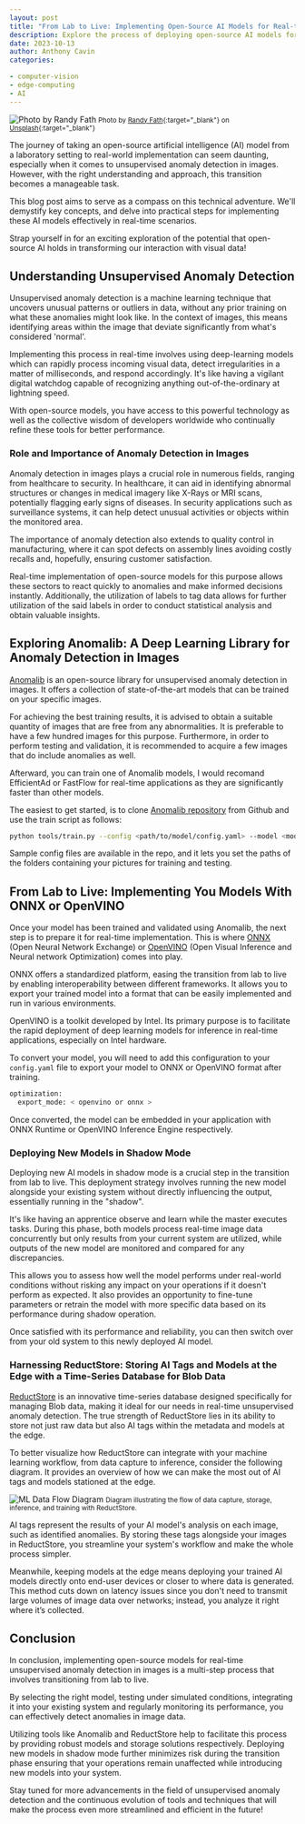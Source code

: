 ```yaml
---
layout: post
title: "From Lab to Live: Implementing Open-Source AI Models for Real-time Unsupervised Anomaly Detection in Images"
description: Explore the process of deploying open-source AI models for real-time image anomaly detection, bridging the gap between research and practical applications.
date: 2023-10-13
author: Anthony Cavin
categories:

- computer-vision
- edge-computing
- AI
---
```


![Photo by Randy Fath](https://storage.googleapis.com/reductstore_blog_images/2023-10-13/randy-fath-chess.jpeg "Photo by Randy Fath")
<small>Photo by [Randy Fath](https://unsplash.com/@randyfath?utm_content=creditCopyText&utm_medium=referral&utm_source=unsplash){:target="_blank"} on [Unsplash](https://unsplash.com/photos/G1yhU1Ej-9A?utm_content=creditCopyText&utm_medium=referral&utm_source=unsplash){:target="_blank"}</small>


The journey of taking an open-source artificial intelligence (AI) model from a laboratory setting to real-world implementation can seem daunting, especially when it comes to unsupervised anomaly detection in images. However, with the right understanding and approach, this transition becomes a manageable task. 

This blog post aims to serve as a compass on this technical adventure. We'll demystify key concepts, and delve into practical steps for implementing these AI models effectively in real-time scenarios.

Strap yourself in for an exciting exploration of the potential that open-source AI holds in transforming our interaction with visual data!

<!--more-->

## Understanding Unsupervised Anomaly Detection

Unsupervised anomaly detection is a machine learning technique that uncovers unusual patterns or outliers in data, without any prior training on what these anomalies might look like. In the context of images, this means identifying areas within the image that deviate significantly from what's considered 'normal'. 

Implementing this process in real-time involves using deep-learning models which can rapidly process incoming visual data, detect irregularities in a matter of milliseconds, and respond accordingly. It's like having a vigilant digital watchdog capable of recognizing anything out-of-the-ordinary at lightning speed. 

With open-source models, you have access to this powerful technology as well as the collective wisdom of developers worldwide who continually refine these tools for better performance.

### Role and Importance of Anomaly Detection in Images

Anomaly detection in images plays a crucial role in numerous fields, ranging from healthcare to security. In healthcare, it can aid in identifying abnormal structures or changes in medical imagery like X-Rays or MRI scans, potentially flagging early signs of diseases. In security applications such as surveillance systems, it can help detect unusual activities or objects within the monitored area. 

The importance of anomaly detection also extends to quality control in manufacturing, where it can spot defects on assembly lines avoiding costly recalls and, hopefully, ensuring customer satisfaction. 

Real-time implementation of open-source models for this purpose allows these sectors to react quickly to anomalies and make informed decisions instantly. Additionally, the utilization of labels to tag data allows for further utilization of the said labels in order to conduct statistical analysis and obtain valuable insights.

## Exploring Anomalib: A Deep Learning Library for Anomaly Detection in Images

[Anomalib](https://github.com/openvinotoolkit/anomalib) is an open-source library for unsupervised anomaly detection in images. It offers a collection of state-of-the-art models that can be trained on your specific images.

For achieving the best training results, it is advised to obtain a suitable quantity of images that are free from any abnormalities. It is preferable to have a few hundred images for this purpose. Furthermore, in order to perform testing and validation, it is recommended to acquire a few images that do include anomalies as well.

Afterward, you can train one of Anomalib models, I would recomand EfficientAd or FastFlow for real-time applications as they are significantly faster than other models.

The easiest to get started, is to clone [Anomalib repository](https://github.com/openvinotoolkit/anomalib) from Github and use the train script as follows:

```bash
python tools/train.py --config <path/to/model/config.yaml> --model <model name>
```
Sample config files are available in the repo, and it lets you set the paths of the folders containing your pictures for training and testing.

## From Lab to Live: Implementing You Models With ONNX or OpenVINO

Once your model has been trained and validated using Anomalib, the next step is to prepare it for real-time implementation. This is where [ONNX](https://onnx.ai/) (Open Neural Network Exchange) or [OpenVINO](https://www.intel.com/content/www/us/en/developer/tools/openvino-toolkit/overview.html) (Open Visual Inference and Neural network Optimization) comes into play.

ONNX offers a standardized platform, easing the transition from lab to live by enabling interoperability between different frameworks. It allows you to export your trained model into a format that can be easily implemented and run in various environments.

OpenVINO is a toolkit developed by Intel. Its primary purpose is to facilitate the rapid deployment of deep learning models for inference in real-time applications, especially on Intel hardware.

To convert your model, you will need to add this configuration to your `config.yaml` file to export your model to ONNX or OpenVINO format after training.

```bash
optimization:
  export_mode: < openvino or onnx >
```

Once converted, the model can be embedded in your application with ONNX Runtime or OpenVINO Inference Engine respectively.

### Deploying New Models in Shadow Mode

Deploying new AI models in shadow mode is a crucial step in the transition from lab to live. This deployment strategy involves running the new model alongside your existing system without directly influencing the output, essentially running in the "shadow". 

It's like having an apprentice observe and learn while the master executes tasks. During this phase, both models process real-time image data concurrently but only results from your current system are utilized, while outputs of the new model are monitored and compared for any discrepancies. 

This allows you to assess how well the model performs under real-world conditions without risking any impact on your operations if it doesn't perform as expected. It also provides an opportunity to fine-tune parameters or retrain the model with more specific data based on its performance during shadow operation. 

Once satisfied with its performance and reliability, you can then switch over from your old system to this newly deployed AI model.

### Harnessing ReductStore: Storing AI Tags and Models at the Edge with a Time-Series Database for Blob Data

[ReductStore](https://www.reduct.store/) is an innovative time-series database designed specifically for managing Blob data, making it ideal for our needs in real-time unsupervised anomaly detection. The true strength of ReductStore lies in its ability to store not just raw data but also AI tags within the metadata and models at the edge.

To better visualize how ReductStore can integrate with your machine learning workflow, from data capture to inference, consider the following diagram. It provides an overview of how we can make the most out of AI tags and models stationed at the edge.

![ML Data Flow Diagram](https://storage.googleapis.com/reductstore_blog_images/2023-10-13/ml_data_flow_diagram.jpeg)
<small>Diagram illustrating the flow of data capture, storage, inference, and training with ReductStore.</small>

AI tags represent the results of your AI model's analysis on each image, such as identified anomalies. By storing these tags alongside your images in ReductStore, you streamline your system's workflow and make the whole process simpler.

Meanwhile, keeping models at the edge means deploying your trained AI models directly onto end-user devices or closer to where data is generated. This method cuts down on latency issues since you don't need to transmit large volumes of image data over networks; instead, you analyze it right where it’s collected. 

## Conclusion

In conclusion, implementing open-source models for real-time unsupervised anomaly detection in images is a multi-step process that involves transitioning from lab to live. 

By selecting the right model, testing under simulated conditions, integrating it into your existing system and regularly monitoring its performance, you can effectively detect anomalies in image data. 

Utilizing tools like Anomalib and ReductStore help to facilitate this process by providing robust models and storage solutions respectively. Deploying new models in shadow mode further minimizes risk during the transition phase ensuring that your operations remain unaffected while introducing new models into your system. 

Stay tuned for more advancements in the field of unsupervised anomaly detection and the continuous evolution of tools and techniques that will make the process even more streamlined and efficient in the future!